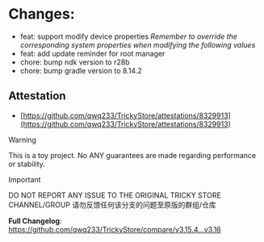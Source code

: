 # Changes:

- feat: support modify device properties
  *Remember to override the corresponding system properties when modifying the following values*
- feat: add update reminder for root manager
- chore: bump ndk version to r28b
- chore: bump gradle version to 8.14.2

## Attestation
- [https://github.com/qwq233/TrickyStore/attestations/8329913](https://github.com/qwq233/TrickyStore/attestations/8329913)

> [!WARNING]
> This is a toy project. No ANY guarantees are made regarding performance or stability.

> [!IMPORTANT]
> DO NOT REPORT ANY ISSUE TO THE ORIGINAL TRICKY STORE CHANNEL/GROUP 
> 请勿反馈任何该分支的问题至原版的群组/仓库 



**Full Changelog**: https://github.com/qwq233/TrickyStore/compare/v3.15.4...v3.16
